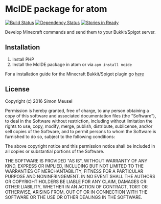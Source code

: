 # McIDE package for atom

[![Build Status](https://travis-ci.org/simonmeusel/mcide-for-atom.svg?branch=master)](https://travis-ci.org/simonmeusel/mcide-for-atom) [![Dependency Status](https://david-dm.org/simonmeusel/mcide-for-atom.svg)](https://david-dm.org/simonmeusel/mcide-for-atom) [![Stories in Ready](https://badge.waffle.io/simonmeusel/mcide-for-atom.png?label=ready&title=Ready)](https://waffle.io/simonmeusel/mcide-for-atom)

Develop Minecraft commands and send them to your Bukkit/Spigot server.

## Installation

1. Install PHP
2. Install the McIDE package in atom or via `apm install mcide`

For a installation guide for the Minecraft Bukkit/Spigot plugin go [here](https://github.com/simonmeusel/mcide-plugin)

## License

Copyright (c) 2016 Simon Meusel

Permission is hereby granted, free of charge, to any person obtaining
a copy of this software and associated documentation files (the
"Software"), to deal in the Software without restriction, including
without limitation the rights to use, copy, modify, merge, publish,
distribute, sublicense, and/or sell copies of the Software, and to
permit persons to whom the Software is furnished to do so, subject to
the following conditions:

The above copyright notice and this permission notice shall be
included in all copies or substantial portions of the Software.

THE SOFTWARE IS PROVIDED "AS IS", WITHOUT WARRANTY OF ANY KIND,
EXPRESS OR IMPLIED, INCLUDING BUT NOT LIMITED TO THE WARRANTIES OF
MERCHANTABILITY, FITNESS FOR A PARTICULAR PURPOSE AND
NONINFRINGEMENT. IN NO EVENT SHALL THE AUTHORS OR COPYRIGHT HOLDERS BE
LIABLE FOR ANY CLAIM, DAMAGES OR OTHER LIABILITY, WHETHER IN AN ACTION
OF CONTRACT, TORT OR OTHERWISE, ARISING FROM, OUT OF OR IN CONNECTION
WITH THE SOFTWARE OR THE USE OR OTHER DEALINGS IN THE SOFTWARE.
